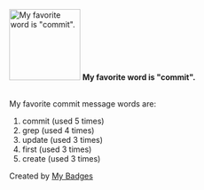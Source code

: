 <img src="https://my-badges.github.io/my-badges/favorite-word.png" alt="My favorite word is &quot;commit&quot;." title="My favorite word is &quot;commit&quot;." width="128">
<strong>My favorite word is &quot;commit&quot;.</strong>
<br><br>

My favorite commit message words are:

1. commit (used 5 times)
2. grep (used 4 times)
3. update (used 3 times)
4. first (used 3 times)
5. create (used 3 times)


Created by <a href="https://github.com/my-badges/my-badges">My Badges</a>